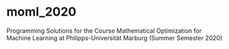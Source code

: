 # moml_2020
Programming Solutions for the Course Mathematical Optimization for Machine Learning at Philipps-Universität Marburg (Summer Semester 2020)
